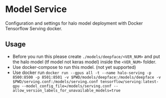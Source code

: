 # Model Service

Configuration and settings for halo model deployment with Docker Tensorflow Serving docker.

## Usage

- Before you run this please create `./models/deepface/<VER_NUM>` and put the halo model (tf model not keras model) inside the `<VER_NUM>` folder.
- Use docker-compose to run this model. (not yet supported)
- Use docker run `docker run --gpus all -t --name halo-serving -p 8500:8500 -p 8501:8501 -v $PWD/models/deepface:/models/deepface -v $PWD/serving.conf:/models/serving.conf tensorflow/serving:latest-gpu --model_config_file=/models/serving.conf --allow_version_labels_for_unavailable_models=true`

